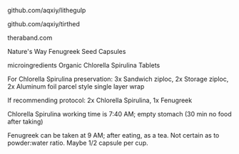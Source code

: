 github.com/aqxiy/lithegulp

github.com/aqxiy/tirthed

theraband.com

Nature's Way Fenugreek Seed Capsules

microingredients Organic Chlorella Spirulina Tablets

For Chlorella Spirulina preservation: 3x Sandwich ziploc, 2x Storage ziploc, 2x Aluminum foil parcel style single layer wrap

If recommending protocol: 2x Chlorella Spirulina, 1x Fenugreek

Chlorella Spirulina working time is 7:40 AM; empty stomach (30 min no food after taking)

Fenugreek can be taken at 9 AM; after eating, as a tea. Not certain as to powder:water ratio. Maybe 1/2 capsule per cup. 
